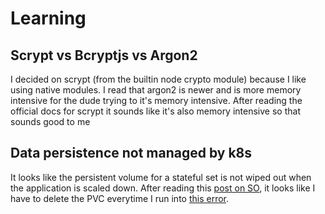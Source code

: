 # Learning

## Scrypt vs Bcryptjs vs Argon2

I decided on scrypt (from the builtin node crypto module) because I like using native modules. I read that argon2 is newer and is more memory intensive for the dude trying to  it's memory intensive. After reading the official docs for scrypt it sounds like it's also memory intensive so that sounds good to me

## Data persistence not managed by k8s 

It looks like the persistent volume for a stateful set is not wiped out when the application is scaled down. After reading this [post on SO](https://stackoverflow.com/questions/65687515/delete-kubernetes-persistent-volume-from-statefulset-after-scale-down), it looks like I have to delete the PVC everytime I run into [this error](https://www.orchome.com/10529).